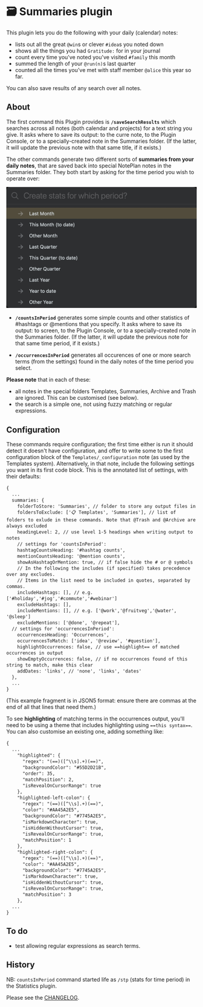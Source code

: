 # 🗃 Summaries plugin

This plugin lets you do the following with your daily (calendar) notes:
- lists out all the great `@win`s or clever `#idea`s you noted down
- shows all the things you had `Gratitude:` for in your journal
- count every time you've noted you've visited  `#family` this month
- summed the length of your `@run(n)`s last quarter
- counted all the times you've met with staff member `@alice` this year so far.
<!-- - save the results of a search term given at run time -->

You can also save results of any search over all notes.

## About
The first command this Plugin provides is **`/saveSearchResults`** which searches across all notes (both calendar and projects) for a text string you give. It asks where to save its output: to the curre note, to the Plugin Console, or to a specially-created note in the Summaries folder.  (If the latter, it will update the previous note with that same title, if it exists.)

The other commands generate two different sorts of **summaries from your daily notes**, that are saved back into special NotePlan notes in the Summaries folder. They both start by asking for the time period you wish to operate over:

![time period selection](time-period-selection.jpg)

- **`/countsInPeriod`** generates some simple counts and other statistics of #hashtags or @mentions that you specify. It asks where to save its output: to screen, to the Plugin Console, or to a specially-created note in the Summaries folder.  (If the latter, it will update the previous note for that same time period, if it exists.)

- **`/occurrencesInPeriod`** generates all occurences of one or more search terms (from the settings) found in the daily notes of the time period you select.

**Please note** that in each of these: 
- all notes in the special folders Templates, Summaries, Archive and Trash are ignored.  This can be customised (see below).
- the search is a simple one, not using fuzzy matching or regular expressions.

## Configuration
These commands require configuration; the first time either is run it should detect it doesn't have configuration, and offer to write some to the first configuration block of the `Templates/_configuration` note (as used by the Templates system). 
Alternatively, in that note, include the following settings you want in its first code block. This is the annotated list of settings, with their defaults:

```jsonc
{
  ...
  summaries: {
    folderToStore: 'Summaries', // folder to store any output files in
    foldersToExclude: ['📋 Templates', 'Summaries'], // list of folders to exlude in these commands. Note that @Trash and @Archive are always excluded
    headingLevel: 2, // use level 1-5 headings when writing output to notes
    // settings for 'countsInPeriod':
    hashtagCountsHeading: '#hashtag counts',
    mentionCountsHeading: '@mention counts',
    showAsHashtagOrMention: true, // if false hide the # or @ symbols
    // In the following the includes (if specified) takes precedence over any excludes.
    // Items in the list need to be included in quotes, separated by commas.
    includeHashtags: [], // e.g. ['#holiday','#jog','#commute','#webinar']
    excludeHashtags: [],
    includeMentions: [], // e.g. ['@work','@fruitveg','@water', '@sleep']
    excludeMentions: ['@done', '@repeat'],
  // settings for 'occurrencesInPeriod':
    occurrencesHeading: 'Occurrences',
    occurrencesToMatch: ['idea', '@review', '#question'],
    highlightOccurrences: false, // use ==highlight== of matched occurrences in output
    showEmptyOccurrences: false, // if no occurrences found of this string to match, make this clear
    addDates: 'links', // 'none', 'links', 'dates'
  },
  ...
}
```
(This example fragment is in JSON5 format: ensure there are commas at the end of all that lines that need them.)

To see **highlighting** of matching terms in the occurrences output, you'll need to be using a theme that includes highlighting using `==this syntax==`. You can also customise an existing one, adding something like:
```jsonc
{
  ...
    "highlighted": {
      "regex": "(==)([^\\s].+)(==)",
      "backgroundColor": "#55D2D21B",
      "order": 35,
      "matchPosition": 2,
      "isRevealOnCursorRange": true
    },
    "highlighted-left-colon": {
      "regex": "(==)([^\\s].+)(==)",
      "color": "#AA45A2E5",
      "backgroundColor": "#7745A2E5",
      "isMarkdownCharacter": true,
      "isHiddenWithoutCursor": true,
      "isRevealOnCursorRange": true,
      "matchPosition": 1
    },
    "highlighted-right-colon": {
      "regex": "(==)([^\\s].+)(==)",
      "color": "#AA45A2E5",
      "backgroundColor": "#7745A2E5",
      "isMarkdownCharacter": true,
      "isHiddenWithoutCursor": true,
      "isRevealOnCursorRange": true,
      "matchPosition": 3
    },
  ...
}
```

## To do
- test allowing regular expressions as search terms.

## History
NB: `countsInPeriod` command started life as `/stp` (stats for time period) in the Statistics plugin.

Please see the [CHANGELOG](CHANGELOG.md).
